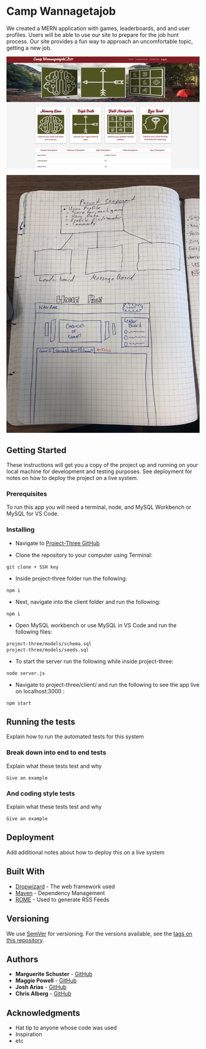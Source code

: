 # Camp Wannagetajob

We created a MERN application with games, leaderboards, and and user profiles. Users will be able to use our site to prepare for the job hunt process. Our site provides a fun way to approach an uncomfortable topic, getting a new job.

![Homepage](./assets/wannagetajob_hp.png?raw=true "Homepage")

![Rough Draft of UI](./assets/UI_Rough_Draft.jpg?raw=true "Rough Draft of UI")


## Getting Started

These instructions will get you a copy of the project up and running on your local machine for development and testing purposes. See deployment for notes on how to deploy the project on a live system.

### Prerequisites

To run this app you will need a terminal, node, and MySQL Workbench or MySQL for VS Code. 

### Installing

* Navigate to [Project-Three GitHub](https://github.com/maggiepowell/project-three)

* Clone the repository to your computer using Terminal:

```
git clone + SSH key
```

* Inside project-three folder run the following:

```
npm i
```

* Next, navigate into the client folder and run the following:

```
npm i
```

* Open MySQL workbench or use MySQL in VS Code and run the following files:

```
project-three/models/schema.sql
project-three/models/seeds.sql
```

* To start the server run the following while inside project-three:

```
node server.js
```

* Navigate to project-three/client/ and run the following to see the app live on localhost:3000 :

```
npm start
```


## Running the tests

Explain how to run the automated tests for this system

### Break down into end to end tests

Explain what these tests test and why

```
Give an example
```

### And coding style tests

Explain what these tests test and why

```
Give an example
```

## Deployment

Add additional notes about how to deploy this on a live system

## Built With

* [Dropwizard](http://www.dropwizard.io/1.0.2/docs/) - The web framework used
* [Maven](https://maven.apache.org/) - Dependency Management
* [ROME](https://rometools.github.io/rome/) - Used to generate RSS Feeds

## Versioning

We use [SemVer](http://semver.org/) for versioning. For the versions available, see the [tags on this repository](https://github.com/your/project/tags). 

## Authors

* **Marguerite Schuster** - [GitHub](https://github.com/mschuster4)
* **Maggie Powell** - [GitHub](https://github.com/maggiepowell)
* **Josh Arias** - [GitHub](https://github.com/joshuaarias357)
* **Chris Alberg** - [GitHub](https://github.com/calberg)

## Acknowledgments

* Hat tip to anyone whose code was used
* Inspiration
* etc
